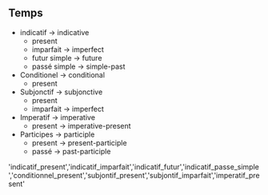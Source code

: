 ## Temps

- indicatif -> indicative
  - present
  - imparfait -> imperfect
  - futur simple -> future
  - passé simple -> simple-past
- Conditionel -> conditional
  - present
- Subjonctif -> subjonctive
  - present
  - imparfait -> imperfect
- Imperatif -> imperative
  - present -> imperative-present
- Participes -> participle
  - present -> present-participle
  - passé -> past-participle

'indicatif_present','indicatif_imparfait','indicatif_futur','indicatif_passe_simple','conditionnel_present','subjontif_present','subjontif_imparfait','imperatif_present'